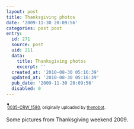```yaml
---
layout: post
title: Thanksgiving photos
date: '2009-11-30 20:09:56'
categories: post post
entry:
  id: 271
  source: post
  uid: 211
  data:
    title: Thanksgiving photos
    excerpt: ''
  created_at: '2010-08-30 05:16:39'
  updated_at: '2010-08-30 05:16:39'
  pub_date: '2009-11-30 20:09:56'
  disabled: 0
---
```


<div style="text-align: left; padding: 3px;">
<a href="http://www.flickr.com/photos/thenobot/4137620304/" title="photo sharing"><img src="http://farm3.static.flickr.com/2767/4137620304_1edf457259.jpg" style="border: solid 2px #000000;" alt="" /></a>
<br />
<span style="font-size: 0.8em; margin-top: 0px;"><a href="http://www.flickr.com/photos/thenobot/4137620304/">0035-CRW_1580</a>, originally uploaded by <a href="http://www.flickr.com/people/thenobot/">thenobot</a>.</span>
</div>
<p>
Some pictures from Thanksgiving weekend 2009.
</p>
